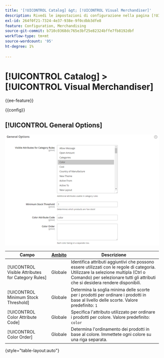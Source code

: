 ```yaml
---
title: '[!UICONTROL Catalog] &gt; [!UICONTROL Visual Merchandiser]'
description: Rivedi le impostazioni di configurazione nella pagina [!UICONTROL Catalog] &gt; [!UICONTROL Visual Merchandiser] dell'amministratore di Commerce.
exl-id: 264f0f21-7324-4e37-938e-9f0cdbb3dfe8
feature: Configuration, Merchandising
source-git-commit: b710c0368dc765e3bf25e82324bffe7fb8192dbf
workflow-type: tm+mt
source-wordcount: '95'
ht-degree: 1%

---
```


# [!UICONTROL Catalog] > [!UICONTROL Visual Merchandiser]

{{ee-feature}}

{{config}}

## [!UICONTROL General Options]

![Opzioni generali](./assets/catalog-visual-merchandiser-general-options.png)<!-- zoom -->

<!-- [General Options](https://docs.magento.com/user-guide/marketing/visual-merchandiser-configuration.html) -->

| Campo | [Ambito](../../getting-started/websites-stores-views.md#scope-settings) | Descrizione |
|--- |--- |--- |
| [!UICONTROL Visible Attributes for Category Rules] | Globale | Identifica attributi aggiuntivi che possono essere utilizzati con le regole di categoria. Utilizzare la selezione multipla (Ctrl o Comando) per selezionare tutti gli attributi che si desidera rendere disponibili. |
| [!UICONTROL Minimum Stock Threshold] | Globale | Determina la soglia minima delle scorte per i prodotti per ordinare i prodotti in base al livello delle scorte. Valore predefinito: `1` |
| [!UICONTROL Color Attribute Code] | Globale | Specifica l&#39;attributo utilizzato per ordinare i prodotti per colore. Valore predefinito: `color` |
| [!UICONTROL Color Order] | Globale | Determina l&#39;ordinamento dei prodotti in base al colore. Immettete ogni colore su una riga separata. |

{style="table-layout:auto"}
